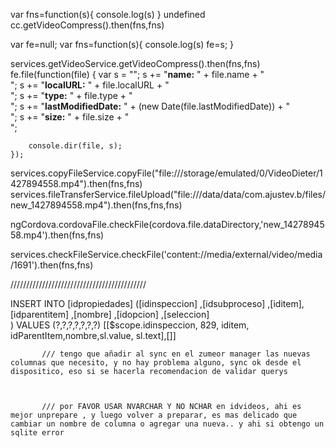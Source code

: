 var fns=function(s){
console.log(s)
}
undefined
cc.getVideoCompress().then(fns,fns)

var fe=null;
var fns=function(s){
console.log(s)
fe=s;
}

services.getVideoService.getVideoCompress().then(fns,fns)
fe.file(function(file) {
		var s = "";
		s += "<b>name:</b> " + file.name + "<br/>";
		s += "<b>localURL:</b> " + file.localURL + "<br/>";
		s += "<b>type:</b> " + file.type + "<br/>";
		s += "<b>lastModifiedDate:</b> " + (new Date(file.lastModifiedDate)) + "<br/>";
		s += "<b>size:</b> " + file.size + "<br/>";
		
		
		console.dir(file, s);
	});
services.copyFileService.copyFile("file:///storage/emulated/0/VideoDieter/1427894558.mp4").then(fns,fns)
services.fileTransferService.fileUpload("file:///data/data/com.ajustev.b/files/new_1427894558.mp4").then(fns,fns,fns)

ngCordova.cordovaFile.checkFile(cordova.file.dataDirectory,'new_1427894558.mp4').then(fns,fns)

services.checkFileService.checkFile('content://media/external/video/media/1691').then(fns,fns)

///////////////////////////////////////////

INSERT INTO [idpropiedades] ([idinspeccion] ,[idsubproceso] ,[iditem],[idparentitem]  ,[nombre] ,[idopcion]  ,[seleccion]    
          ) VALUES (?,?,?,?,?,?,?)
           [[$scope.idinspeccion, 829, iditem, idParentItem,nombre,sl.value, sl.text],[]]




           /// tengo que añadir al sync en el zumeor manager las nuevas columnas que necesito, y no hay problema alguno, sync ok desde el dispositico, eso si se hacerla recomendacion de validar querys



           /// por FAVOR USAR NVARCHAR Y NO NCHAR en idvideos, ahi es mejor unprepare , y luego volver a preparar, es mas delicado que cambiar un nombre de columna o agregar una nueva.. y ahi si obtengo un sqlite error
